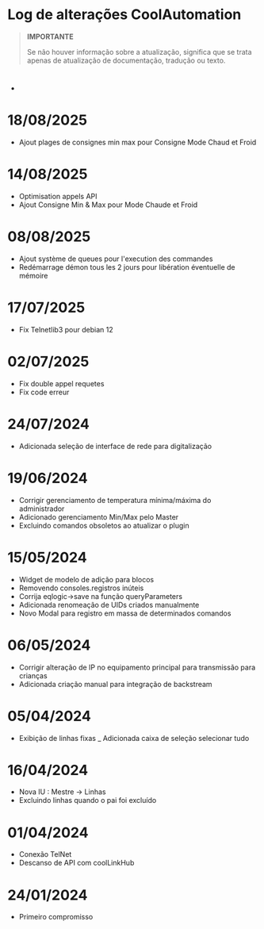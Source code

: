 # Log de alterações CoolAutomation


>**IMPORTANTE**
>
>Se não houver informação sobre a atualização, significa que se trata apenas de atualização de documentação, tradução ou texto.

# 

- 

# 18/08/2025

- Ajout plages de consignes min max pour Consigne Mode Chaud et Froid

# 14/08/2025

- Optimisation appels API
- Ajout Consigne Min & Max pour Mode Chaude et Froid

# 08/08/2025
- Ajout système de queues pour l'execution des commandes
- Redémarrage démon tous les 2 jours pour libération éventuelle de mémoire

# 17/07/2025
- Fix Telnetlib3 pour debian 12


# 02/07/2025
- Fix double appel requetes
- Fix code erreur

# 24/07/2024
- Adicionada seleção de interface de rede para digitalização

# 19/06/2024

- Corrigir gerenciamento de temperatura mínima/máxima do administrador
- Adicionado gerenciamento Min/Max pelo Master
- Excluindo comandos obsoletos ao atualizar o plugin


# 15/05/2024

- Widget de modelo de adição para blocos
- Removendo consoles.registros inúteis
- Corrija eqlogic->save na função queryParameters
- Adicionada renomeação de UIDs criados manualmente
- Novo Modal para registro em massa de determinados comandos


# 06/05/2024

- Corrigir alteração de IP no equipamento principal para transmissão para crianças
- Adicionada criação manual para integração de backstream

# 05/04/2024

- Exibição de linhas fixas
_ Adicionada caixa de seleção selecionar tudo

# 16/04/2024

- Nova IU :  Mestre -> Linhas
- Excluindo linhas quando o pai foi excluído


# 01/04/2024

- Conexão TelNet
- Descanso de API com coolLinkHub

# 24/01/2024

- Primeiro compromisso

